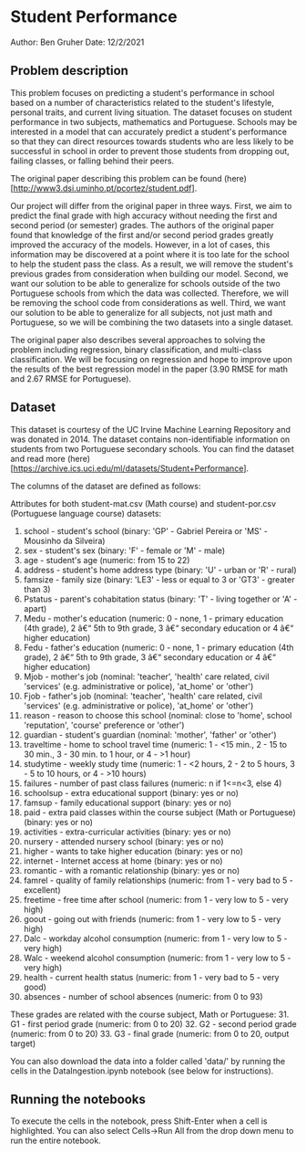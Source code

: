 # Student Performance

Author: Ben Gruher
Date: 12/2/2021

## Problem description

This problem focuses on predicting a student's performance in school based on a number of characteristics related to the student's lifestyle, personal traits, and current living situation. The dataset focuses on student performance in two subjects, mathematics and Portuguese. Schools may be interested in a model that can accurately predict a student's performance so that they can direct resources towards students who are less likely to be successful in school in order to prevent those students from dropping out, failing classes, or falling behind their peers. 

The original paper describing this problem can be found (here)[http://www3.dsi.uminho.pt/pcortez/student.pdf]. 

Our project will differ from the original paper in three ways. First, we aim to predict the final grade with high accuracy without needing the first and second period (or semester) grades. The authors of the original paper found that knowledge of the first and/or second period grades greatly improved the accuracy of the models. However, in a lot of cases, this information may be discovered at a point where it is too late for the school to help the student pass the class. As a result, we will remove the student's previous grades from consideration when building our model. Second, we want our solution to be able to generalize for schools outside of the two Portuguese schools from which the data was collected. Therefore, we will be removing the school code from considerations as well. Third, we want our solution to be able to generalize for all subjects, not just math and Portuguese, so we will be combining the two datasets into a single dataset.

The original paper also describes several approaches to solving the problem including regression, binary classification, and multi-class classification. We will be focusing on regression and hope to improve upon the results of the best regression model in the paper (3.90 RMSE for math and 2.67 RMSE for Portuguese). 


## Dataset

This dataset is courtesy of the UC Irvine Machine Learning Repository and was donated in 2014. The dataset contains non-identifiable information on students from two Portuguese secondary schools. You can find the dataset and read more (here)[https://archive.ics.uci.edu/ml/datasets/Student+Performance]. 

The columns of the dataset are defined as follows:

Attributes for both student-mat.csv (Math course) and student-por.csv (Portuguese language course) datasets:
1. school - student's school (binary: 'GP' - Gabriel Pereira or 'MS' - Mousinho da Silveira)
2. sex - student's sex (binary: 'F' - female or 'M' - male)
3. age - student's age (numeric: from 15 to 22)
4. address - student's home address type (binary: 'U' - urban or 'R' - rural)
5. famsize - family size (binary: 'LE3' - less or equal to 3 or 'GT3' - greater than 3)
6. Pstatus - parent's cohabitation status (binary: 'T' - living together or 'A' - apart)
7. Medu - mother's education (numeric: 0 - none, 1 - primary education (4th grade), 2 â€“ 5th to 9th grade, 3 â€“ secondary education or 4 â€“ higher education)
8. Fedu - father's education (numeric: 0 - none, 1 - primary education (4th grade), 2 â€“ 5th to 9th grade, 3 â€“ secondary education or 4 â€“ higher education)
9. Mjob - mother's job (nominal: 'teacher', 'health' care related, civil 'services' (e.g. administrative or police), 'at_home' or 'other')
10. Fjob - father's job (nominal: 'teacher', 'health' care related, civil 'services' (e.g. administrative or police), 'at_home' or 'other')
11. reason - reason to choose this school (nominal: close to 'home', school 'reputation', 'course' preference or 'other')
12. guardian - student's guardian (nominal: 'mother', 'father' or 'other')
13. traveltime - home to school travel time (numeric: 1 - <15 min., 2 - 15 to 30 min., 3 - 30 min. to 1 hour, or 4 - >1 hour)
14. studytime - weekly study time (numeric: 1 - <2 hours, 2 - 2 to 5 hours, 3 - 5 to 10 hours, or 4 - >10 hours)
15. failures - number of past class failures (numeric: n if 1<=n<3, else 4)
16. schoolsup - extra educational support (binary: yes or no)
17. famsup - family educational support (binary: yes or no)
18. paid - extra paid classes within the course subject (Math or Portuguese) (binary: yes or no)
19. activities - extra-curricular activities (binary: yes or no)
20. nursery - attended nursery school (binary: yes or no)
21. higher - wants to take higher education (binary: yes or no)
22. internet - Internet access at home (binary: yes or no)
23. romantic - with a romantic relationship (binary: yes or no)
24. famrel - quality of family relationships (numeric: from 1 - very bad to 5 - excellent)
25. freetime - free time after school (numeric: from 1 - very low to 5 - very high)
26. goout - going out with friends (numeric: from 1 - very low to 5 - very high)
27. Dalc - workday alcohol consumption (numeric: from 1 - very low to 5 - very high)
28. Walc - weekend alcohol consumption (numeric: from 1 - very low to 5 - very high)
29. health - current health status (numeric: from 1 - very bad to 5 - very good)
30. absences - number of school absences (numeric: from 0 to 93)

These grades are related with the course subject, Math or Portuguese:
31. G1 - first period grade (numeric: from 0 to 20)
32. G2 - second period grade (numeric: from 0 to 20)
33. G3 - final grade (numeric: from 0 to 20, output target)


You can also download the data into a folder called 'data/' by running the cells in the DataIngestion.ipynb notebook (see below for instructions).

## Running the notebooks

To execute the cells in the notebook, press Shift-Enter when a cell is highlighted. You can also select Cells->Run All from the drop down menu to run the entire notebook. 
